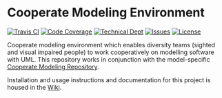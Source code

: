 # Cooperate Modeling Environment

[![Travis CI](https://img.shields.io/travis/Cooperate-Project/CooperateModelingEnvironment.svg)](https://travis-ci.org/Cooperate-Project/CooperateModelingEnvironment)
[![Code Coverage](https://mammutbaum36.fzi.de/sonar/api/badges/measure?key=de.cooperateproject.modeling%3Aparent&metric=coverage)](https://mammutbaum36.fzi.de/sonar/component_measures/domain/Coverage?id=de.cooperateproject.modeling%3Aparent)
[![Technical Dept](https://mammutbaum36.fzi.de/sonar/api/badges/measure?key=de.cooperateproject.modeling%3Aparent&metric=sqale_debt_ratio)](https://mammutbaum36.fzi.de/sonar/project/issues?facetMode=effort&id=de.cooperateproject.modeling%3Aparent&resolved=false&types=CODE_SMELL)
[![Issues](https://img.shields.io/github/issues/Cooperate-Project/CooperateModelingEnvironment.svg)](https://github.com/Cooperate-Project/CooperateModelingEnvironment/issues)
[![License](https://img.shields.io/github/license/Cooperate-Project/CooperateModelingEnvironment.svg)](https://raw.githubusercontent.com/Cooperate-Project/CooperateModelingEnvironment/master/LICENSE)

Cooperate modeling environment which enables diversity teams (sighted and visual impaired people) to work cooperatively on modelling software with UML. This repository works in conjunction with the model-specific [Cooperate Modeling Repository](https://github.com/Cooperate-Project/CooperateModelRepository).

Installation and usage instructions and documentation for this project is housed in the [Wiki](https://github.com/Cooperate-Project/Cooperate/wiki).
